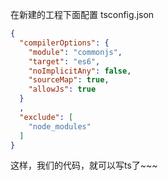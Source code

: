 在新建的工程下面配置 tsconfig.json

```json
{
  "compilerOptions": {
    "module": "commonjs",
    "target": "es6",
    "noImplicitAny": false,
    "sourceMap": true,
    "allowJs": true
  }
  ,
  "exclude": [
    "node_modules"
  ]
}
```

这样，我们的代码，就可以写ts了~~~
